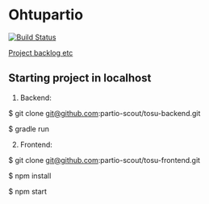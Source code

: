 # Ohtupartio
[![Build Status](https://travis-ci.org/partio-scout/tosu-frontend.svg?branch=master)](https://travis-ci.org/partio-scout/tosu-frontend)

[Project backlog etc](https://docs.google.com/spreadsheets/d/1cA-ldx-M_ppxSicxjL06BmAjhoNi5I55M5BugoUBD98/edit?usp=drivesdk)


## Starting project in localhost

1. Backend: 

$ git clone git@github.com:partio-scout/tosu-backend.git

$ gradle run


2. Frontend:

$ git clone git@github.com:partio-scout/tosu-frontend.git

$ npm install

$ npm start


